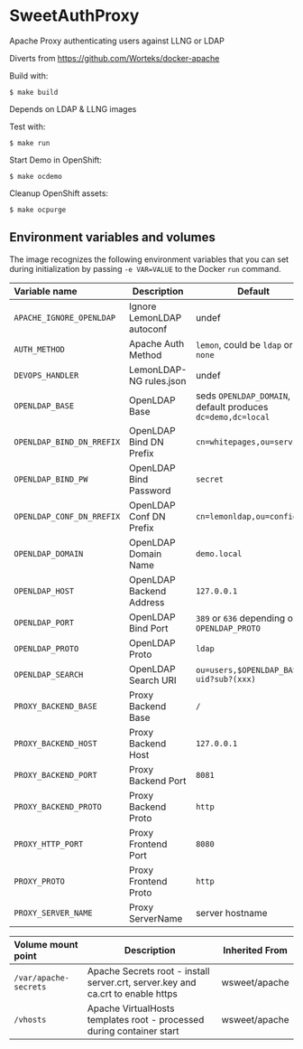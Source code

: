 # SweetAuthProxy

Apache Proxy authenticating users against LLNG or LDAP

Diverts from https://github.com/Worteks/docker-apache

Build with:
```
$ make build
```

Depends on LDAP & LLNG images

Test with:
```
$ make run
```

Start Demo in OpenShift:

```
$ make ocdemo
```

Cleanup OpenShift assets:

```
$ make ocpurge
```

Environment variables and volumes
----------------------------------

The image recognizes the following environment variables that you can set during
initialization by passing `-e VAR=VALUE` to the Docker `run` command.

|    Variable name           |    Description            | Default                                                     | Inherited From |
| :------------------------- | ------------------------- | ----------------------------------------------------------- | -------------- |
|  `APACHE_IGNORE_OPENLDAP`  | Ignore LemonLDAP autoconf | undef                                                       | wsweet/apache  |
|  `AUTH_METHOD`             | Apache Auth Method        | `lemon`, could be `ldap` or `none`                          |                |
|  `DEVOPS_HANDLER`          | LemonLDAP-NG rules.json   | undef                                                       |                |
|  `OPENLDAP_BASE`           | OpenLDAP Base             | seds `OPENLDAP_DOMAIN`, default produces `dc=demo,dc=local` | wsweet/apache  |
|  `OPENLDAP_BIND_DN_RREFIX` | OpenLDAP Bind DN Prefix   | `cn=whitepages,ou=services`                                 | wsweet/apache  |
|  `OPENLDAP_BIND_PW`        | OpenLDAP Bind Password    | `secret`                                                    | wsweet/apache  |
|  `OPENLDAP_CONF_DN_RREFIX` | OpenLDAP Conf DN Prefix   | `cn=lemonldap,ou=config`                                    | wsweet/apache  |
|  `OPENLDAP_DOMAIN`         | OpenLDAP Domain Name      | `demo.local`                                                | wsweet/apache  |
|  `OPENLDAP_HOST`           | OpenLDAP Backend Address  | `127.0.0.1`                                                 | wsweet/apache  |
|  `OPENLDAP_PORT`           | OpenLDAP Bind Port        | `389` or `636` depending on `OPENLDAP_PROTO`                | wsweet/apache  |
|  `OPENLDAP_PROTO`          | OpenLDAP Proto            | `ldap`                                                      | wsweet/apache  |
|  `OPENLDAP_SEARCH`         | OpenLDAP Search URI       | `ou=users,$OPENLDAP_BASE?uid?sub?(xxx)`                     |                |
|  `PROXY_BACKEND_BASE`      | Proxy Backend Base        | `/`                                                         |                |
|  `PROXY_BACKEND_HOST`      | Proxy Backend Host        | `127.0.0.1`                                                 |                |
|  `PROXY_BACKEND_PORT`      | Proxy Backend Port        | `8081`                                                      |                |
|  `PROXY_BACKEND_PROTO`     | Proxy Backend Proto       | `http`                                                      |                |
|  `PROXY_HTTP_PORT`         | Proxy Frontend Port       | `8080`                                                      |                |
|  `PROXY_PROTO`             | Proxy Frontend Proto      | `http`                                                      |                |
|  `PROXY_SERVER_NAME`       | Proxy ServerName          | server hostname                                             |                |

|  Volume mount point         | Description                                                                     | Inherited From |
| :-------------------------- | ------------------------------------------------------------------------------- | -------------- |
|  `/var/apache-secrets`      | Apache Secrets root - install server.crt, server.key and ca.crt to enable https | wsweet/apache  |
|  `/vhosts`                  | Apache VirtualHosts templates root - processed during container start           | wsweet/apache  |
